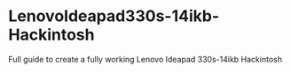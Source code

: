 # LenovoIdeapad330s-14ikb-Hackintosh
Full guide to create a fully working Lenovo Ideapad 330s-14ikb Hackintosh
